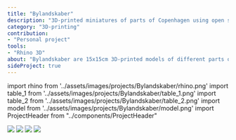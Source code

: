 ```yaml
---
title: "Bylandskaber"
description: "3D-printed miniatures of parts of Copenhagen using open source data."
category: "3D-printing"
contribution: 
- "Personal project"
tools: 
- "Rhino 3D"
about: "Bylandskaber are 15x15cm 3D-printed models of different parts of Copenhagen. Modelled based on open-source data from opendata.dk. Printed from matte white PLA."
sideProject: true
---
```


import rhino from '../assets/images/projects/Bylandskaber/rhino.png'
import table_1 from '../assets/images/projects/Bylandskaber/table_1.png'
import table_2 from '../assets/images/projects/Bylandskaber/table_2.png'
import model from '../assets/images/projects/Bylandskaber/model.png'
import ProjectHeader from "../components/ProjectHeader"

<ProjectHeader project={props.pageContext.frontmatter} />

<Image src={table_1} /> 
<Image src={table_2} /> 
<Image src={model} /> 
<Image src={rhino} /> 